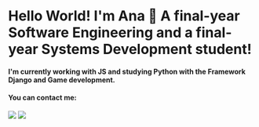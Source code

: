 <h1>Hello World! I'm Ana 👋 A final-year Software Engineering and a final-year Systems Development student!</h1> 

</div>
<h4>I'm currently working with JS and studying Python with the Framework Django and Game development.</h4>

<h4>You can contact me:</h4>
<div> 
  <a href = "mailto:anastralioti@gmail.com" target="_blank"><img src="https://img.shields.io/badge/-Gmail-%23333?style=for-the-badge&logo=gmail&logoColor=white"></a>
  <a href="https://www.linkedin.com/in/anastralioti" target="_blank"><img src="https://img.shields.io/badge/-LinkedIn-%230077B5?style=for-the-badge&logo=linkedin&logoColor=white"></a> 
</div>


